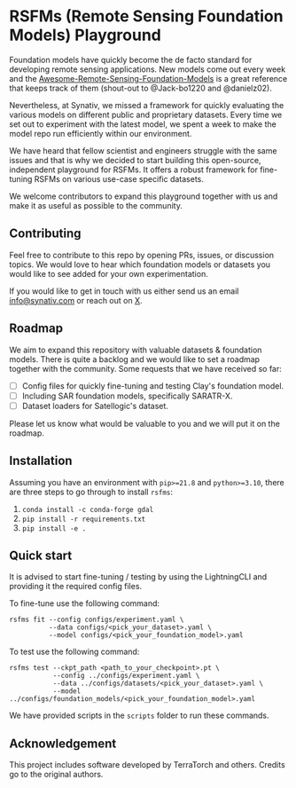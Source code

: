 # RSFMs (Remote Sensing Foundation Models) Playground

Foundation models have quickly become the de facto standard for developing remote sensing applications. New models come out every week and the [Awesome-Remote-Sensing-Foundation-Models](https://github.com/Jack-bo1220/Awesome-Remote-Sensing-Foundation-Models) is a great reference that keeps track of them (shout-out to @Jack-bo1220 and @danielz02). 
 
Nevertheless, at Synativ, we missed a framework for quickly evaluating the various models on different public and proprietary datasets. Every time we set out to experiment with the latest model, we spent a week to make the model repo run efficiently within our environment. 

We have heard that fellow scientist and engineers struggle with the same issues and that is why we decided to start building this open-source, independent playground for RSFMs. It offers a robust framework for fine-tuning RSFMs on various use-case specific datasets.

We welcome contributors to expand this playground together with us and make it as useful as possible to the community.

## Contributing

Feel free to contribute to this repo by opening PRs, issues, or discussion topics. We would love to hear which foundation models or datasets you would like to see added for your own experimentation. 

If you would like to get in touch with us either send us an email [info@synativ.com](mailto:info@synativ.com) or reach out on [X](https://x.com/synativ).


## Roadmap

We aim to expand this repository with valuable datasets & foundation models. There is quite a backlog and we would like to set a roadmap together with the community. Some requests that we have received so far:

- [ ] Config files for quickly fine-tuning and testing Clay's foundation model.
- [ ] Including SAR foundation models, specifically SARATR-X.
- [ ] Dataset loaders for Satellogic's dataset.

Please let us know what would be valuable to you and we will put it on the roadmap.


## Installation

Assuming you have an environment with `pip>=21.8` and `python>=3.10`, there are three steps to go through to install `rsfms`:

1. `conda install -c conda-forge gdal`
2. `pip install -r requirements.txt`
3. `pip install -e .`


## Quick start

It is advised to start fine-tuning / testing by using the LightningCLI and providing it the required config files.

To fine-tune use the following command:

```
rsfms fit --config configs/experiment.yaml \
          --data configs/<pick_your_dataset>.yaml \
          --model configs/<pick_your_foundation_model>.yaml
```

To test use the following command:

```
rsfms test --ckpt_path <path_to_your_checkpoint>.pt \
           --config ../configs/experiment.yaml \ 
           --data ../configs/datasets/<pick_your_dataset>.yaml \
           --model ../configs/foundation_models/<pick_your_foundation_model>.yaml
```

We have provided scripts in the `scripts` folder to run these commands.


## Acknowledgement

This project includes software developed by TerraTorch and others. Credits go to the original authors.
